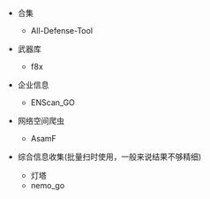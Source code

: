 * 合集
  * All-Defense-Tool

* 武器库
  * f8x

* 企业信息
  * ENScan_GO
* 网络空间爬虫
  * AsamF
* 综合信息收集(批量扫时使用，一般来说结果不够精细)
  * 灯塔
  * nemo_go